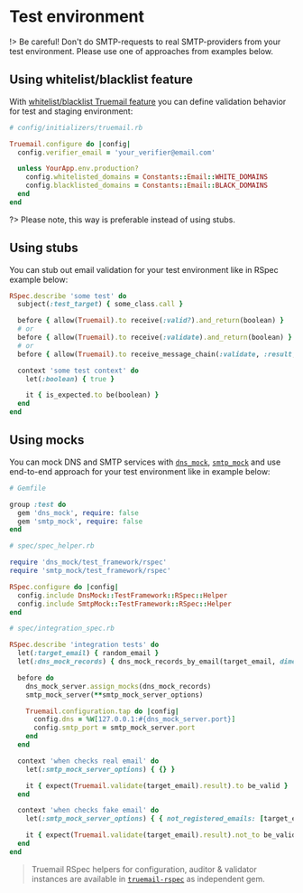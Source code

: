 # Test environment

!> Be careful! Don't do SMTP-requests to real SMTP-providers from your test environment. Please use one of approaches from examples below.

## Using whitelist/blacklist feature

With [whitelist/blacklist Truemail feature](validations-layers?id=whitelistblacklist-check) you can define validation behavior for test and staging environment:

```ruby
# config/initializers/truemail.rb

Truemail.configure do |config|
  config.verifier_email = 'your_verifier@email.com'

  unless YourApp.env.production?
    config.whitelisted_domains = Constants::Email::WHITE_DOMAINS
    config.blacklisted_domains = Constants::Email::BLACK_DOMAINS
  end
end
```

?> Please note, this way is preferable instead of using stubs.

## Using stubs

You can stub out email validation for your test environment like in RSpec example below:

```ruby
RSpec.describe 'some test' do
  subject(:test_target) { some_class.call }

  before { allow(Truemail).to receive(:valid?).and_return(boolean) }
  # or
  before { allow(Truemail).to receive(:validate).and_return(boolean) }
  # or
  before { allow(Truemail).to receive_message_chain(:validate, :result, :valid?).and_return(boolean) }

  context 'some test context' do
    let(:boolean) { true }

    it { is_expected.to be(boolean) }
  end
end
```

## Using mocks

You can mock DNS and SMTP services with [`dns_mock`](https://github.com/mocktools/ruby-dns-mock), [`smtp_mock`](https://github.com/mocktools/ruby-smtp-mock) and use end-to-end approach for your test environment like in example below:

```ruby
# Gemfile

group :test do
  gem 'dns_mock', require: false
  gem 'smtp_mock', require: false
end

# spec/spec_helper.rb

require 'dns_mock/test_framework/rspec'
require 'smtp_mock/test_framework/rspec'

RSpec.configure do |config|
  config.include DnsMock::TestFramework::RSpec::Helper
  config.include SmtpMock::TestFramework::RSpec::Helper
end

# spec/integration_spec.rb

RSpec.describe 'integration tests' do
  let(:target_email) { random_email }
  let(:dns_mock_records) { dns_mock_records_by_email(target_email, dimension: 2) }

  before do
    dns_mock_server.assign_mocks(dns_mock_records)
    smtp_mock_server(**smtp_mock_server_options)

    Truemail.configuration.tap do |config|
      config.dns = %W[127.0.0.1:#{dns_mock_server.port}]
      config.smtp_port = smtp_mock_server.port
    end
  end

  context 'when checks real email' do
    let(:smtp_mock_server_options) { {} }

    it { expect(Truemail.validate(target_email).result).to be_valid }
  end

  context 'when checks fake email' do
    let(:smtp_mock_server_options) { { not_registered_emails: [target_email] } }

    it { expect(Truemail.validate(target_email).result).not_to be_valid }
  end
end
```

> Truemail RSpec helpers for configuration, auditor & validator instances are available in [`truemail-rspec`](https://truemail-rb.org/truemail-rspec ':target=_self') as independent gem.
